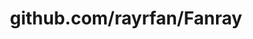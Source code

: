---
layout: post
title: github.com/rayrfan/Fanray
categories: link
tags: [انگلیسی, برنامه‌نویسی]
---